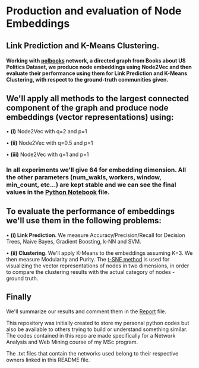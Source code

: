 # Production and evaluation of Node Embeddings
## **Link Prediction and K-Means Clustering.**

#### Working with [**polbooks**](http://networkdata.ics.uci.edu/data/polbooks/) network, a directed graph from Books about US Politics Dataset, we produce node embeddings using Node2Vec and then evaluate their performance using them for Link Prediction and K-Means Clustering, with respect to the ground-truth communities given.

## We'll apply all methods to the largest connected component of the graph and produce node embeddings (vector representations) using:

  • **(i)** Node2Vec with q=2 and p=1
  
  • **(ii)** Node2Vec with q=0.5 and p=1
  
  • **(iii)** Node2Vec with q=1 and p=1
  
### In all experiments we'll give 64 for embedding dimension. All the other parameters (num_wakls, workers, window, min_count, etc...) are kept stable and we can see the final values in the [Python Notebook]() file.


## To evaluate the performance of embeddings we'll use them in the following problems:

  • **(i) Link Prediction**. We measure Accuracy/Precision/Recall for Decision Trees, Naive Bayes, Gradient Boosting, k-NN and SVM.
  
  • **(ii) Clustering**. We'll apply K-Means to the embeddings assuming K=3. We then measure Modularity and Purity. The [t-SNE method](https://scikit-learn.org/stable/modules/generated/sklearn.manifold.TSNE.html) is used for visualizing the vector representations of nodes in two dimensions, in order to compare the clustering results with the actual category of nodes - ground truth.


## Finally

We'll summarize our results and comment them in the [Report](https://github.com/christakakis/network_analysis/blob/main/productionAndNetworkMeasurements/Production%20and%20Network%20Measurements%20Report.pdf) file.

This repository was initially created to store my personal python codes but also be available to others trying to build or understand something similar.
The codes contained in this repo are made specifically for a Network Analysis and Web Mining course of my MSc program.

The .txt files that contain the networks used belong to their respective owners linked in this README file. 